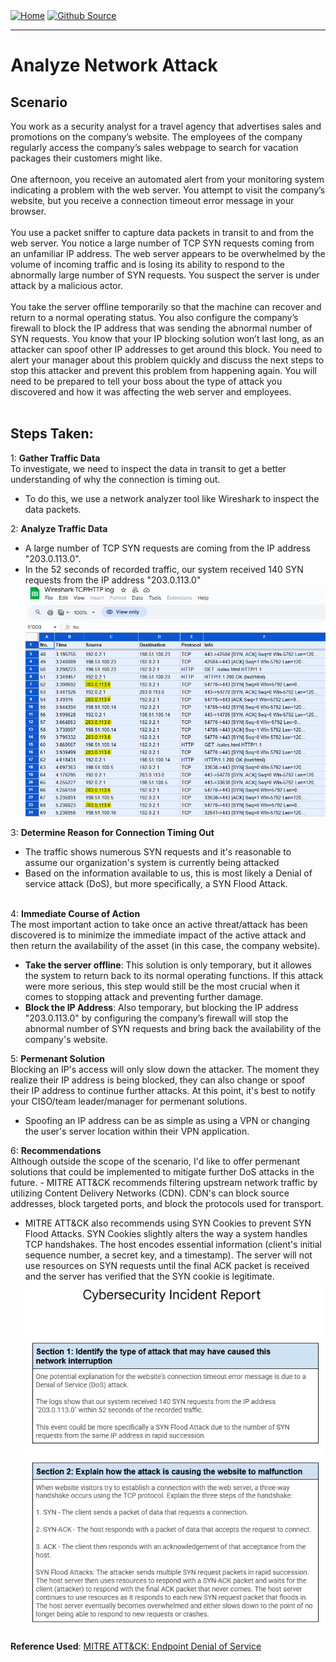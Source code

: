 <div style="display: inline-block;">
  <a href="https://breachopen.github.io/Chas-Riley/">
    <img src="https://img.shields.io/badge/Home-3ba0e6" alt="Home">
  </a>
</div>

<div style="display: inline-block;">
  <a href="https://github.com/BreachOpen/Chas-Riley/" target="_blank">
    <img src="https://img.shields.io/badge/Github_Source-3ba0e6" alt="Github Source">
  </a>
</div>

---

# Analyze Network Attack

## Scenario
You work as a security analyst for a travel agency that advertises sales and promotions on the company’s website. The employees of the company regularly access the company’s sales webpage to search for vacation packages their customers might like. 
<br /><br />
One afternoon, you receive an automated alert from your monitoring system indicating a problem with the web server. You attempt to visit the company’s website, but you receive a connection timeout error message in your browser.
<br /><br />
You use a packet sniffer to capture data packets in transit to and from the web server. You notice a large number of TCP SYN requests coming from an unfamiliar IP address. The web server appears to be overwhelmed by the volume of incoming traffic and is losing its ability to respond to the abnormally large number of SYN requests. You suspect the server is under attack by a malicious actor. 
<br /><br />
You take the server offline temporarily so that the machine can recover and return to a normal operating status. You also configure the company’s firewall to block the IP address that was sending the abnormal number of SYN requests. You know that your IP blocking solution won’t last long, as an attacker can spoof other IP addresses to get around this block. You need to alert your manager about this problem quickly and discuss the next steps to stop this attacker and prevent this problem from happening again. You will need to be prepared to tell your boss about the type of attack you discovered and how it was affecting the web server and employees.
<br /><br />

## Steps Taken:
1: **Gather Traffic Data**<br />
To investigate, we need to inspect the data in transit to get a better understanding of why the connection is timing out.
- To do this, we use a  network analyzer tool like Wireshark to inspect the data packets.

2: **Analyze Traffic Data**<br />
- A large number of TCP SYN requests are coming from the IP address "203.0.113.0".
- In the 52 seconds of recorded traffic, our system received 140 SYN requests from the IP address "203.0.113.0" <br />
![Excelsheet](../../assets/img/network/attack/1.png)

3: **Determine Reason for Connection Timing Out**<br />
- The traffic shows numerous SYN requests and it's reasonable to assume our organization's system is currently being attacked
- Based on the information available to us, this is most likely a Denial of service attack (DoS), but more specifically, a SYN Flood Attack.
<br /><br />

4: **Immediate Course of Action**<br />
The most important action to take once an active threat/attack has been discovered is to minimize the immediate impact of the active attack and then return the availability of the asset (in this case, the company website).
- **Take the server offline**: This solution is only temporary, but it allowes the system to return back to its normal operating functions. If this attack were more serious, this step would still be the most crucial when it comes to stopping attack and preventing further damage.
- **Block the IP Address**: Also temporary, but blocking the IP address "203.0.113.0" by configuring the company’s firewall will stop the abnormal number of SYN requests and bring back the availability of the company's website. 

5: **Permenant Solution**<br />
Blocking an IP's access will only slow down the attacker. The moment they realize their IP address is being blocked, they can also change or spoof their IP address to continue further attacks. At this point, it's best to notify your CISO/team leader/manager for permenant solutions.
- Spoofing an IP address can be as simple as using a VPN or changing the user's server location within their VPN application.

6: **Recommendations**<br />
Although outside the scope of the scenario, I'd like to offer permenant solutions that could be implemented to mitigate further DoS attacks in the future. - MITRE ATT&CK recommends filtering upstream network traffic by utilizing Content Delivery Networks (CDN). CDN's can block source addresses, block targeted ports, and block the protocols used for transport.
- MITRE ATT&CK also recommends using SYN Cookies to prevent SYN Flood Attacks. SYN Cookies slightly alters the way a system handles TCP handshakes. The host encodes essential information (client's initial sequence number, a secret key, and a timestamp). The server will not use resources on SYN requests until the final ACK packet is received and the server has verified that the SYN cookie is legitimate.<br />
![Attack Incident Report](../../assets/img/network/attack/2.png)

**Reference Used**: [MITRE ATT&CK: Endpoint Denial of Service](https://attack.mitre.org/techniques/T1499/)
